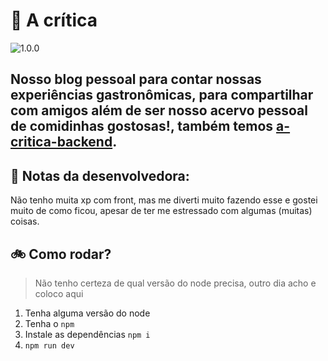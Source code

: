 [tag1-image]: https://img.shields.io/badge/-1.0.0-purple

[ts-image]:https://img.shields.io/badge/ts-x.x.x-ff0000


# 🧐 A crítica
![1.0.0][ts-image]
## Nosso blog pessoal para contar nossas experiências gastronômicas, para compartilhar com amigos além de ser nosso acervo pessoal de comidinhas gostosas!, também temos [a-critica-backend](https://github.com/blueevee/a-critica-backend).

## 💙 Notas da desenvolvedora:
Não tenho muita xp com front, mas me diverti muito fazendo esse e gostei muito de como ficou, apesar de ter me estressado com algumas (muitas) coisas.


## 🚲 Como rodar?
> Não tenho certeza de qual versão do node precisa, outro dia acho e coloco aqui
1. Tenha alguma versão do node
2. Tenha o `npm`
3. Instale as dependências `npm i`
4. `npm run dev`